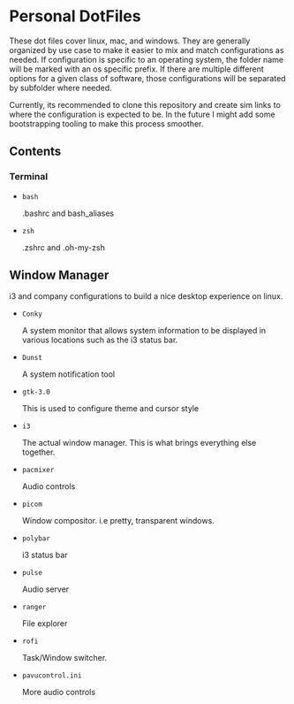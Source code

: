 # Personal DotFiles

These dot files cover linux, mac, and windows. They are generally organized by use case to make it easier to mix and match configurations as needed. If configuration is specific to an operating system, the folder name will be marked with an os specific prefix. If there are multiple different options for a given class of software, those configurations will be separated by subfolder where needed.

Currently, its recommended to clone this repository and create sim links to where the configuration is expected to be.
In the future I might add some bootstrapping tooling to make this process smoother.

## Contents

### Terminal

* `bash`

    .bashrc and bash_aliases

* `zsh`

    .zshrc and .oh-my-zsh

## Window Manager

i3 and company configurations to build a nice desktop experience on linux.

* `Conky`

    A system monitor that allows system information to be displayed in various locations such as the i3 status bar.

* `Dunst`

    A system notification tool

* `gtk-3.0`

    This is used to configure theme and cursor style

* `i3`

    The actual window manager. This is what brings everything else together.

* `pacmixer`

    Audio controls

* `picom`

    Window compositor. i.e pretty, transparent windows.

* `polybar`

    i3 status bar

* `pulse`

    Audio server

* `ranger`

    File explorer

* `rofi`

    Task/Window switcher.

* `pavucontrol.ini`

    More audio controls
